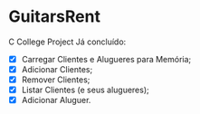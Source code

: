 # GuitarsRent
C College Project
Já concluído:

 - [x] Carregar Clientes e Alugueres para Memória;
 - [x] Adicionar Clientes;
 - [x] Remover Clientes;
 - [x] Listar Clientes (e seus alugueres);
 - [x] Adicionar Aluguer.

